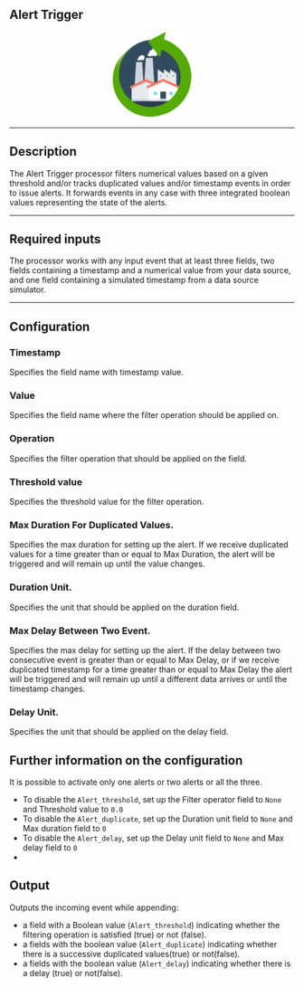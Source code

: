 <!--
  ~ Licensed to the Apache Software Foundation (ASF) under one or more
  ~ contributor license agreements.  See the NOTICE file distributed with
  ~ this work for additional information regarding copyright ownership.
  ~ The ASF licenses this file to You under the Apache License, Version 2.0
  ~ (the "License"); you may not use this file except in compliance with
  ~ the License.  You may obtain a copy of the License at
  ~
  ~    http://www.apache.org/licenses/LICENSE-2.0
  ~
  ~ Unless required by applicable law or agreed to in writing, software
  ~ distributed under the License is distributed on an "AS IS" BASIS,
  ~ WITHOUT WARRANTIES OR CONDITIONS OF ANY KIND, either express or implied.
  ~ See the License for the specific language governing permissions and
  ~ limitations under the License.
  ~
  -->

## Alert Trigger 

<p align="center"> 
    <img src="icon.png" width="150px;" class="pe-image-documentation"/>
</p>

***

## Description
The Alert Trigger processor filters numerical values based on a given threshold 
and/or tracks duplicated values and/or timestamp events in order to issue alerts.
It forwards events in any case with three integrated boolean values representing the state of the alerts.

***

## Required inputs
The processor works with any input event that at least three fields, 
two fields containing a timestamp and a numerical value from your data source, 
and one field containing a simulated timestamp from a data source simulator.

***

## Configuration

### Timestamp
Specifies the field name with timestamp value.

### Value
Specifies the field name where the filter operation should be applied on.

### Operation
Specifies the filter operation that should be applied on the field.

### Threshold value
Specifies the threshold value for the filter operation.

### Max Duration For Duplicated Values.
Specifies the max duration for setting up the  alert.
If we receive duplicated values for a time greater than or equal to Max Duration,
the alert will be triggered and will remain up until the value changes.

### Duration Unit.
Specifies the unit that should be applied on the duration field.

### Max Delay Between Two Event.
Specifies the max delay for setting up the alert. 
If the delay between two consecutive event is greater than or equal to Max Delay, 
or if we receive duplicated timestamp for a time greater than or equal to Max Delay
the alert will be triggered and will remain up until a different data arrives or until the timestamp changes.

### Delay Unit.
Specifies the unit that should be applied on the delay field.

## Further information on the configuration
It is possible to activate only one alerts or two alerts or all the three.
- To disable the ``Alert_threshold``, set up the Filter operator field to ``None``
  and Threshold value to ``0.0``
- To disable the ``Alert_duplicate``, set up the Duration unit field to ``None``
  and Max duration field to ``0``
- To disable the ``Alert_delay``, set up the Delay unit field to ``None``
  and Max delay field to ``0``
- 
## Output
Outputs the incoming event while appending:
- a field with a Boolean value (``Alert_threshold``) indicating whether the filtering operation is satisfied (true) or not (false).
- a fields with the boolean value (``Alert_duplicate``) indicating whether there is a successive duplicated values(true) or not(false).
- a fields with the boolean value (``Alert_delay``) indicating whether there is a delay (true) or not(false).
